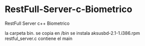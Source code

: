 # RestFull-Server-c-Biometrico
RestFull Server c++ Biometrico


la carpeta bin. se copia en /bin
se instala aksusbd-2.1-1.i386.rpm
restful_server.c contiene el main

